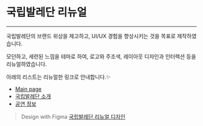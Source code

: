 # 국립발레단 리뉴얼

---

국립발레단의 브랜드 위상을 제고하고,
UI/UX 경험을 향상시키는 것을 목표로 제작하였습니다.

모던하고, 세련된 느낌을 테마로 하여,
로고와 주조색, 레이아웃 디자인과 인터렉션 등을 리뉴얼하였습니다.

아래의 리스트는 리뉴얼한 링크로 안내합니다.:sparkles:

- <a href="https://chkim9910.github.io/KNB-Renewal/">Main page</a>
- <a href="https://chkim9910.github.io/KNB-Renewal/sub1">국립발레단 소개</a>
- <a href="https://chkim9910.github.io/KNB-Renewal/sub2">공연 정보</a>

> Design with Figma
> <a href="https://www.figma.com/file/Cl8l0xViAvpO7k100UhVrT/%EA%B5%AD%EB%A6%BD%EB%B0%9C%EB%A0%88%EB%8B%A8?type=design&node-id=0%3A1&mode=design&t=OUFoSFTYoxJQC6MN-1">국립발레단 리뉴얼 디자인</a>
